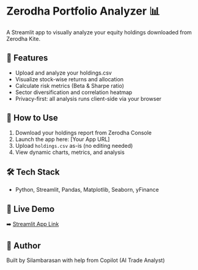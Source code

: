 # Zerodha Portfolio Analyzer 📊

A Streamlit app to visually analyze your equity holdings downloaded from Zerodha Kite.

## 🔧 Features
- Upload and analyze your holdings.csv
- Visualize stock-wise returns and allocation
- Calculate risk metrics (Beta & Sharpe ratio)
- Sector diversification and correlation heatmap
- Privacy-first: all analysis runs client-side via your browser

## 🧠 How to Use
1. Download your holdings report from Zerodha Console
2. Launch the app here: [Your App URL]
3. Upload `holdings.csv` as-is (no editing needed)
4. View dynamic charts, metrics, and analysis

## 🛠️ Tech Stack
- Python, Streamlit, Pandas, Matplotlib, Seaborn, yFinance

## 🚀 Live Demo
➡️ [Streamlit App Link](https://your-app-url)

## 🙌 Author
Built by Silambarasan with help from Copilot (AI Trade Analyst)
